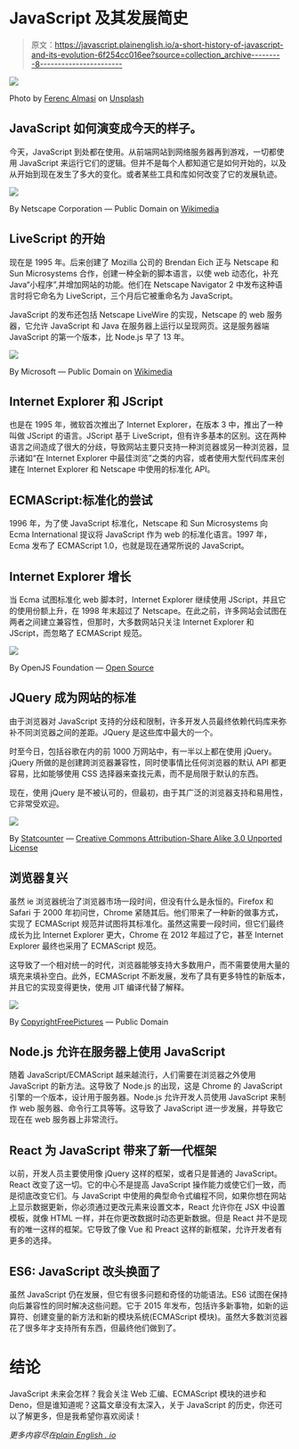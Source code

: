 # JavaScript 及其发展简史

> 原文：<https://javascript.plainenglish.io/a-short-history-of-javascript-and-its-evolution-6f254cc016ee?source=collection_archive---------8----------------------->

![](img/30a1da0f3e768cffcc2eb77867af8a87.png)

Photo by [Ferenc Almasi](https://unsplash.com/@flowforfrank?utm_source=medium&utm_medium=referral) on [Unsplash](https://unsplash.com?utm_source=medium&utm_medium=referral)

## JavaScript 如何演变成今天的样子。

今天，JavaScript 到处都在使用。从前端网站到网络服务器再到游戏，一切都使用 JavaScript 来运行它们的逻辑。但并不是每个人都知道它是如何开始的，以及从开始到现在发生了多大的变化。或者某些工具和库如何改变了它的发展轨迹。

![](img/4df91d5d2ef5ad6df0bc11e13a8afdcf.png)

By Netscape Corporation — Public Domain on [Wikimedia](https://commons.wikimedia.org/wiki/File:Netscape_logo.svg)

## LiveScript 的开始

现在是 1995 年。后来创建了 Mozilla 公司的 Brendan Eich 正与 Netscape 和 Sun Microsystems 合作，创建一种全新的脚本语言，以使 web 动态化，补充 Java“小程序”,并增加网站的功能。他们在 Netscape Navigator 2 中发布这种语言时将它命名为 LiveScript，三个月后它被重命名为 JavaScript。

JavaScript 的发布还包括 Netscape LiveWire 的实现，Netscape 的 web 服务器，它允许 JavaScript 和 Java 在服务器上运行以呈现网页。这是服务器端 JavaScript 的第一个版本，比 Node.js 早了 13 年。

![](img/b1a282ff7cee9d92b0d7fa03a81f4316.png)

By Microsoft — Public Domain on [Wikimedia](https://commons.wikimedia.org/wiki/File:Internet_Explorer_9_icon.svg)

## Internet Explorer 和 JScript

也是在 1995 年，微软首次推出了 Internet Explorer，在版本 3 中，推出了一种叫做 JScript 的语言。JScript 基于 LiveScript，但有许多基本的区别。这在两种语言之间造成了很大的分歧，导致网站主要只支持一种浏览器或另一种浏览器，显示诸如“在 Internet Explorer 中最佳浏览”之类的内容，或者使用大型代码库来创建在 Internet Explorer 和 Netscape 中使用的标准化 API。

## ECMAScript:标准化的尝试

1996 年，为了使 JavaScript 标准化，Netscape 和 Sun Microsystems 向 Ecma International 提议将 JavaScript 作为 web 的标准化语言。1997 年，Ecma 发布了 ECMAScript 1.0，也就是现在通常所说的 JavaScript。

## Internet Explorer 增长

当 Ecma 试图标准化 web 脚本时，Internet Explorer 继续使用 JScript，并且它的使用份额上升，在 1998 年末超过了 Netscape。在此之前，许多网站会试图在两者之间建立兼容性，但那时，大多数网站只关注 Internet Explorer 和 JScript，而忽略了 ECMAScript 规范。

![](img/109fd3119daccb0c98f4657225580002.png)

By OpenJS Foundation — [Open Source](https://brand.jquery.org/logos/)

## JQuery 成为网站的标准

由于浏览器对 JavaScript 支持的分歧和限制，许多开发人员最终依赖代码库来弥补不同浏览器之间的差距。JQuery 是这些库中最大的一个。

时至今日，包括谷歌在内的前 1000 万网站中，有一半以上都在使用 jQuery。jQuery 所做的是创建跨浏览器兼容性，同时使事情比任何浏览器的默认 API 都更容易，比如能够使用 CSS 选择器来查找元素，而不是局限于默认的东西。

现在，使用 jQuery 是不被认可的，但最初，由于其广泛的浏览器支持和易用性，它非常受欢迎。

![](img/ce18b10c68c1c20f795797b357c95fd7.png)

By [Statcounter](https://gs.statcounter.com/browser-market-share/desktop-mobile/worldwide/#monthly-200901-201307) — [Creative Commons Attribution-Share Alike 3.0 Unported License](http://creativecommons.org/licenses/by-sa/3.0/)

## 浏览器复兴

虽然 ie 浏览器统治了浏览器市场一段时间，但没有什么是永恒的。Firefox 和 Safari 于 2000 年初问世，Chrome 紧随其后。他们带来了一种新的做事方式，实现了 ECMAScript 规范并试图将其标准化。虽然这需要一段时间，但它们最终成长为比 Internet Explorer 更大，Chrome 在 2012 年超过了它，甚至 Internet Explorer 最终也采用了 ECMAScript 规范。

这导致了一个相对统一的时代，浏览器能够支持大多数用户，而不需要使用大量的填充来填补空白。此外，ECMAScript 不断发展，发布了具有更多特性的新版本，并且它的实现变得更快，使用 JIT 编译代替了解释。

![](img/999f74d983626ccce3d9ebdf75a6fd64.png)

By [CopyrightFreePictures](https://pixabay.com/users/copyrightfreepictures-203/) — Public Domain

## Node.js 允许在服务器上使用 JavaScript

随着 JavaScript/ECMAScript 越来越流行，人们需要在浏览器之外使用 JavaScript 的新方法。这导致了 Node.js 的出现，这是 Chrome 的 JavaScript 引擎的一个版本，设计用于服务器。Node.js 允许开发人员使用 JavaScript 来制作 web 服务器、命令行工具等等。这导致了 JavaScript 进一步发展，并导致它现在在 web 服务器上非常流行。

## React 为 JavaScript 带来了新一代框架

以前，开发人员主要使用像 jQuery 这样的框架，或者只是普通的 JavaScript。React 改变了这一切。它的中心不是提高 JavaScript 操作能力或使它们一致，而是彻底改变它们。与 JavaScript 中使用的典型命令式编程不同，如果你想在网站上显示数据更新，你必须通过更改元素来设置文本，React 允许你在 JSX 中设置模板，就像 HTML 一样，并在你更改数据时动态更新数据。但是 React 并不是现有的唯一这样的框架。它导致了像 Vue 和 Preact 这样的新框架，允许开发者有更多的选择。

## ES6: JavaScript 改头换面了

虽然 JavaScript 仍在发展，但它有很多问题和奇怪的功能语法。ES6 试图在保持向后兼容性的同时解决这些问题。它于 2015 年发布，包括许多新事物，如新的运算符、创建变量的新方法和新的模块系统(ECMAScript 模块)。虽然大多数浏览器花了很多年才支持所有东西，但最终他们做到了。

# 结论

JavaScript 未来会怎样？我会关注 Web 汇编、ECMAScript 模块的进步和 Deno，但是谁知道呢？这篇文章没有太深入，关于 JavaScript 的历史，你还可以了解更多，但是我希望你喜欢阅读！

*更多内容尽在*[*plain English . io*](http://plainenglish.io/)